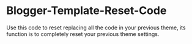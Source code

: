 # Blogger-Template-Reset-Code
Use this code to reset replacing all the code in your previous theme, its function is to completely reset your previous theme settings.

<?xml version="1.0" encoding="UTF-8" ?>
<!DOCTYPE html>
<html b:css='false' b:js='false' b:defaultwidgetversion='2' b:layoutsVersion='3'>
<b:attr name='xmlns' value=''/>
<b:attr name='xmlns:b' value=''/>
<b:attr name='xmlns:expr' value=''/>
<b:attr name='xmlns:data' value=''/>
<head>
<title><data:blog.pageTitle/></title>
<b:skin/>
</head>
<body>
<b:section id='1'/>
</body>
</html>
